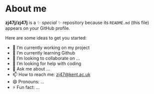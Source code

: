 # About me


**zj47j/zj47j** is a ✨ _special_ ✨ repository because its `README.md` (this file) appears on your GitHub profile.

Here are some ideas to get you started:

- 🔭 I’m currently working on my project
- 🌱 I’m currently learning Github
- 👯 I’m looking to collaborate on ...
- 🤔 I’m looking for help with coding
- 💬 Ask me about ...
- 📫 How to reach me: zj47@kent.ac.uk
- 😄 Pronouns: ...
- ⚡ Fun fact: ...

